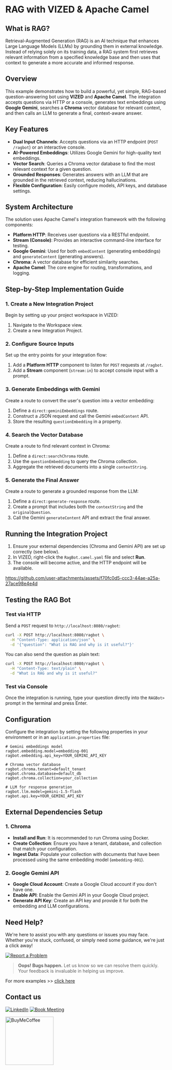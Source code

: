 # RAG with VIZED & Apache Camel

## What is RAG?

Retrieval-Augmented Generation (RAG) is an AI technique that enhances Large Language Models (LLMs) by grounding them in external knowledge. Instead of relying solely on its training data, a RAG system first retrieves relevant information from a specified knowledge base and then uses that context to generate a more accurate and informed response.

## Overview

This example demonstrates how to build a powerful, yet simple, RAG-based question-answering bot using **VIZED** and **Apache Camel**. The integration accepts questions via HTTP or a console, generates text embeddings using **Google Gemini**, searches a **Chroma** vector database for relevant context, and then calls an LLM to generate a final, context-aware answer.

## Key Features

- **Dual Input Channels**: Accepts questions via an HTTP endpoint (`POST /ragbot`) or an interactive console.
- **AI-Powered Embeddings**: Utilizes Google Gemini for high-quality text embeddings.
- **Vector Search**: Queries a Chroma vector database to find the most relevant context for a given question.
- **Grounded Responses**: Generates answers with an LLM that are grounded in the retrieved context, reducing hallucinations.
- **Flexible Configuration**: Easily configure models, API keys, and database settings.

## System Architecture

The solution uses Apache Camel's integration framework with the following components:
- **Platform HTTP**: Receives user questions via a RESTful endpoint.
- **Stream (Console)**: Provides an interactive command-line interface for testing.
- **Google Gemini**: Used for both `embedContent` (generating embeddings) and `generateContent` (generating answers).
- **Chroma**: A vector database for efficient similarity searches.
- **Apache Camel**: The core engine for routing, transformations, and logging.

## Step-by-Step Implementation Guide

### 1. Create a New Integration Project

Begin by setting up your project workspace in VIZED:

1.  Navigate to the Workspace view.
2.  Create a new Integration Project.

<!-- *(Placeholder for GIF: Creating a new project)* -->

### 2. Configure Source Inputs

Set up the entry points for your integration flow:

1.  Add a **Platform HTTP** component to listen for `POST` requests at `/ragbot`.
2.  Add a **Stream** component (`stream:in`) to accept console input with a prompt.

<!-- *(Placeholder for GIF: Configuring HTTP and Stream components)* -->

### 3. Generate Embeddings with Gemini

Create a route to convert the user's question into a vector embedding:

1.  Define a `direct:geminiEmbeddings` route.
2.  Construct a JSON request and call the Gemini `embedContent` API.
3.  Store the resulting `questionEmbedding` in a property.

<!-- *(Placeholder for GIF: Generating embeddings)* -->

### 4. Search the Vector Database

Create a route to find relevant context in Chroma:

1.  Define a `direct:searchChroma` route.
2.  Use the `questionEmbedding` to query the Chroma collection.
3.  Aggregate the retrieved documents into a single `contextString`.

<!-- *(Placeholder for GIF: Searching Chroma)* -->

### 5. Generate the Final Answer

Create a route to generate a grounded response from the LLM:

1.  Define a `direct:generate-response` route.
2.  Create a prompt that includes both the `contextString` and the `originalQuestion`.
3.  Call the Gemini `generateContent` API and extract the final answer.

<!-- *(Placeholder for GIF: Generating the final answer)* -->

## Running the Integration Project

1.  Ensure your external dependencies (Chroma and Gemini API) are set up correctly (see below).
2.  In VIZED, right-click the `RagBot.camel.yaml` file and select **Run**.
3.  The console will become active, and the HTTP endpoint will be available.



https://github.com/user-attachments/assets/f70fc0d5-ccc3-44ae-a25a-27ace98e4e4d


<!-- *(Placeholder for GIF: Running the project)* -->

## Testing the RAG Bot

### Test via HTTP

Send a `POST` request to `http://localhost:8080/ragbot`:

```bash
curl -X POST http://localhost:8080/ragbot \
  -H "Content-Type: application/json" \
  -d '{"question": "What is RAG and why is it useful?"}'
```

You can also send the question as plain text:

```bash
curl -X POST http://localhost:8080/ragbot \
  -H "Content-Type: text/plain" \
  -d "What is RAG and why is it useful?"
```

### Test via Console

Once the integration is running, type your question directly into the `RAGBot>` prompt in the terminal and press Enter.

## Configuration

Configure the integration by setting the following properties in your environment or in an `application.properties` file:

```properties
# Gemini embeddings model
ragbot.embedding.model=embedding-001
ragbot.embedding.api_key=YOUR_GEMINI_API_KEY

# Chroma vector database
ragbot.chroma.tenant=default_tenant
ragbot.chroma.database=default_db
ragbot.chroma.collection=your_collection

# LLM for response generation
ragbot.llm.model=gemini-1.5-flash
ragbot.api.key=YOUR_GEMINI_API_KEY
```

## External Dependencies Setup

### 1. Chroma

- **Install and Run**: It is recommended to run Chroma using Docker.
- **Create Collection**: Ensure you have a tenant, database, and collection that match your configuration.
- **Ingest Data**: Populate your collection with documents that have been processed using the same embedding model (`embedding-001`).

### 2. Google Gemini API

- **Google Cloud Account**: Create a Google Cloud account if you don't have one.
- **Enable API**: Enable the Gemini API in your Google Cloud project.
- **Generate API Key**: Create an API key and provide it for both the embedding and LLM configurations.

## Need Help?

We're here to assist you with any questions or issues you may face. Whether you're stuck, confused, or simply need some guidance, we're just a click away!

[![Report a Problem](https://img.shields.io/badge/Report%20a%20Problem-darkred?logo=openbugbounty)](https://github.com/vized-io/artifacts/issues/new/choose)

> **Oops! Bugs happen.** Let us know so we can resolve them quickly. Your feedback is invaluable in helping us improve.

For more examples >> [click here](/examples/README.md)

## Contact us

[![LinkedIn](https://img.shields.io/badge/LinkedIn-blue?logo=linkedin)](https://www.linkedin.com/company/vized-io/)
[![Book Meeting](https://img.shields.io/badge/Book%20a%20Meeting-purple?logo=calendar)](https://calendly.com/vidhyasagar-jeevendran/30min)

[<img src="https://github.com/user-attachments/assets/806d0fc0-0a00-4d63-81a3-8f2df15d5528" alt="BuyMeCoffee" width="150"/>](https://buymeacoffee.com/vidhyasagarj)
